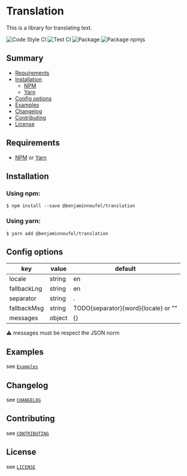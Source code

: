 # Translation

This is a library for translating text.

![Code Style CI](https://github.com/benjaminnoufel/translation/workflows/Code%20Style%20CI/badge.svg)
![Test CI](https://github.com/benjaminnoufel/translation/workflows/Test%20CI/badge.svg)
![Package](https://github.com/benjaminnoufel/translation/workflows/Package/badge.svg)
![Package npmjs](https://github.com/benjaminnoufel/translation/workflows/Package%20npmjs/badge.svg)

## Summary

- [Requirements](#requirements)
- [Installation](#installation)
  - [NPM](#using-npm)
  - [Yarn](#using-yarn)
- [Config options](#config-options)
- [Examples](#examples)
- [Changelog](#changelog)
- [Contributing](#contributing)
- [License](#license)

## Requirements

- [NPM][npm] or [Yarn][yarn]

## Installation

### Using npm:

```console
$ npm install --save @benjaminnoufel/translation
```

### Using yarn:

```console
$ yarn add @benjaminnoufel/translation
```

## Config options

| key | value | default |
| ------ | ----- | ------ |
| locale | string | en |
| fallbackLng | string | en |
| separator | string | . |
| fallbackMsg | string | TODO{separator}{word}{locale} or ""|
| messages | object | {} |

:warning: messages must be respect the JSON norm

## Examples

see [`Examples`](./examples)

## Changelog

see [`CHANGELOG`](./CHANGELOG.md)

## Contributing

see [`CONTRIBUTING`](./CONTRIBUTING.md)

## License

see [`LICENSE`](./LICENSE)

[npm]: https://www.npmjs.com/
[yarn]: https://yarnpkg.com/
